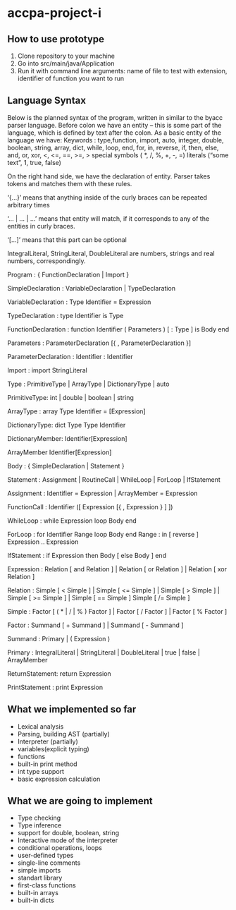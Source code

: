 # accpa-project-i

## How to use prototype
1. Clone repository to your machine
2. Go into src/main/java/Application
3. Run it with command line arguments: name of file to test with extension, identifier of function you want to run

## Language Syntax
Below is the planned syntax of the program, written in similar to the byacc parser language.
Before colon we have an entity – this is some part of the language, which is defined by text after the colon. As a basic entity of the language we have:
Keywords : type,function, import, auto, integer, double, boolean, string, array, dict, while, loop, end, for, in, reverse, if, then, else, and, or, xor, <, <=, ==, >=, >
special symbols ( *, /,  %, +, -, =)
literals (“some text”, 1, true, false)

On the right hand side, we have the declaration of entity. Parser takes tokens and matches them with these rules.

‘{...}’ means that anything inside of the curly braces can be repeated arbitrary times

‘... | … | …’ means that entity will match, if it corresponds to any of the entities in curly braces.

‘[...]’ means that this part can be optional

IntegralLiteral, StringLiteral, DoubleLiteral are numbers, strings and real numbers, correspondingly.



Program : { FunctionDeclaration | Import }

SimpleDeclaration : VariableDeclaration | TypeDeclaration

VariableDeclaration : Type Identifier = Expression

TypeDeclaration : type Identifier is Type

FunctionDeclaration : function Identifier ( Parameters ) [ : Type ] is Body end

Parameters : ParameterDeclaration [{  , ParameterDeclaration }]

ParameterDeclaration : Identifier : Identifier

Import : import StringLiteral

Type : PrimitiveType | ArrayType | DictionaryType | auto

PrimitiveType: int | double | boolean | string

ArrayType : array Type Identifier = [Expression]

DictionaryType: dict Type Type Identifier

DictionaryMember: Identifier[Expression]

ArrayMember  Identifier[Expression]

Body : { SimpleDeclaration | Statement }

Statement : Assignment | RoutineCall | WhileLoop | ForLoop | IfStatement

Assignment : Identifier = Expression | ArrayMember = Expression

FunctionCall : Identifier ([ Expression [{ , Expression } ] ])

WhileLoop : while Expression loop Body end

ForLoop : for Identifier Range loop Body end Range : in [ reverse ] Expression .. Expression

IfStatement : if Expression then Body [ else Body ] end

Expression : Relation [ and Relation ] | Relation [ or Relation ]  | Relation [ xor Relation ]

Relation : Simple [ < Simple ] | Simple [ <= Simple ] | Simple [ > Simple ] | Simple [ >= Simple ] |
Simple [ == Simple ] Simple [ /= Simple ]

Simple : Factor [ ( * | / | % ) Factor ] | Factor [ / Factor ] | Factor [ % Factor ]

Factor : Summand [ + Summand ] | Summand [ - Summand ]

Summand : Primary | ( Expression )

Primary : IntegralLiteral | StringLiteral | DoubleLiteral | true | false | ArrayMember

ReturnStatement: return Expression

PrintStatement : print Expression

## What we implemented so far

- Lexical analysis
- Parsing, building AST (partially)
- Interpreter (partially)
- variables(explicit typing)
- functions
- built-in print method
- int type support
- basic expression calculation

## What we are going to implement

- Type checking
- Type inference
- support for double, boolean, string
- Interactive mode of the interpreter
- conditional operations, loops
- user-defined types
- single-line comments
- simple imports
- standart library
- first-class functions
- built-in arrays
- built-in dicts

